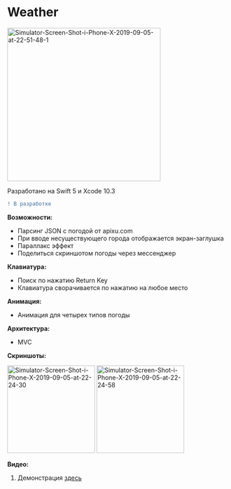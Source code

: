 # Weather

<a href="https://ibb.co/vxCMHBs"><img src="https://i.ibb.co/QF7xfc8/Simulator-Screen-Shot-i-Phone-X-2019-09-05-at-22-51-48-1.png" alt="Simulator-Screen-Shot-i-Phone-X-2019-09-05-at-22-51-48-1" width="350"></a>

Разработано на Swift 5 и Xcode 10.3
```diff
! В разработке
```

<b>Возможности:</b>
- Парсинг JSON с погодой от apixu.com
- При вводе несуществующего города отображается экран-заглушка 
- Параллакс эффект
- Поделиться скриншотом погоды через мессенджер

<b>Клавиатура:</b>
- Поиск по нажатию Return Key
- Клавиатура сворачивается по нажатию на любое место 

<b>Анимация:</b>
- Анимация для четырех типов погоды

<b>Архитектура:</b>
- MVC

<b>Скриншоты:</b>

<a href="https://ibb.co/84V8321"><img src="https://i.ibb.co/k6Fcn0N/Simulator-Screen-Shot-i-Phone-X-2019-09-05-at-22-24-30.png" alt="Simulator-Screen-Shot-i-Phone-X-2019-09-05-at-22-24-30" width="200"></a>
<a href="https://ibb.co/cQYt90c"><img src="https://i.ibb.co/dDm6vF0/Simulator-Screen-Shot-i-Phone-X-2019-09-05-at-22-24-58.png" alt="Simulator-Screen-Shot-i-Phone-X-2019-09-05-at-22-24-58" width="200"></a>

<b>Видео:</b>
1. Демонстрация [здесь](https://drive.google.com/open?id=1v7uZwT4AByjilj4YI_1A7OrVJWK55JPO)
